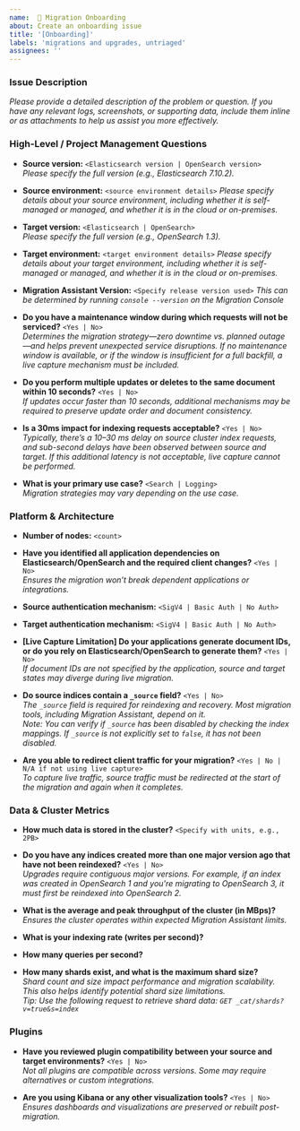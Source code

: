 ```yaml
---
name:  🔧 Migration Onboarding
about: Create an onboarding issue
title: '[Onboarding]'
labels: 'migrations and upgrades, untriaged'
assignees: ''
---
```


### Issue Description
_Please provide a detailed description of the problem or question. If you have any relevant logs, screenshots, or supporting data, include them inline or as attachments to help us assist you more effectively._

### High-Level / Project Management Questions

- **Source version:** `<Elasticsearch version | OpenSearch version>`  
  *Please specify the full version (e.g., Elasticsearch 7.10.2).*

- **Source environment:** `<source environment details>`
  *Please specify details about your source environment, including whether it is self-managed or managed, and whether it is in the cloud or on-premises.*

- **Target version:** `<Elasticsearch | OpenSearch>`  
  *Please specify the full version (e.g., OpenSearch 1.3).*

- **Target environment:** `<target environment details>`
  *Please specify details about your target environment, including whether it is self-managed or managed, and whether it is in the cloud or on-premises.*

- **Migration Assistant Version:** `<Specify release version used>`
  *This can be determined by running `console --version` on the Migration Console*

- **Do you have a maintenance window during which requests will not be serviced?** `<Yes | No>`  
  *Determines the migration strategy—zero downtime vs. planned outage—and helps prevent unexpected service disruptions. If no maintenance window is available, or if the window is insufficient for a full backfill, a live capture mechanism must be included.*

- **Do you perform multiple updates or deletes to the same document within 10 seconds?** `<Yes | No>`  
  *If updates occur faster than 10 seconds, additional mechanisms may be required to preserve update order and document consistency.*

- **Is a 30ms impact for indexing requests acceptable?** `<Yes | No>`  
  *Typically, there’s a 10–30 ms delay on source cluster index requests, and sub-second delays have been observed between source and target. If this additional latency is not acceptable, live capture cannot be performed.*

- **What is your primary use case?** `<Search | Logging>`  
  *Migration strategies may vary depending on the use case.*

### Platform & Architecture

- **Number of nodes:** `<count>`

- **Have you identified all application dependencies on Elasticsearch/OpenSearch and the required client changes?** `<Yes | No>`  
  *Ensures the migration won’t break dependent applications or integrations.*

- **Source authentication mechanism:** `<SigV4 | Basic Auth | No Auth>`  
- **Target authentication mechanism:** `<SigV4 | Basic Auth | No Auth>`

- **[Live Capture Limitation] Do your applications generate document IDs, or do you rely on Elasticsearch/OpenSearch to generate them?** `<Yes | No>`  
  *If document IDs are not specified by the application, source and target states may diverge during live migration.*

- **Do source indices contain a `_source` field?** `<Yes | No>`  
  *The `_source` field is required for reindexing and recovery. Most migration tools, including Migration Assistant, depend on it.*  
  _Note: You can verify if `_source` has been disabled by checking the index mappings. If `_source` is not explicitly set to `false`, it has not been disabled._

- **Are you able to redirect client traffic for your migration?** `<Yes | No | N/A if not using live capture>`  
  *To capture live traffic, source traffic must be redirected at the start of the migration and again when it completes.*

### Data & Cluster Metrics

- **How much data is stored in the cluster?** `<Specify with units, e.g., 2PB>`

- **Do you have any indices created more than one major version ago that have not been reindexed?** `<Yes | No>`  
  *Upgrades require contiguous major versions. For example, if an index was created in OpenSearch 1 and you're migrating to OpenSearch 3, it must first be reindexed into OpenSearch 2.*

- **What is the average and peak throughput of the cluster (in MBps)?**  
  *Ensures the cluster operates within expected Migration Assistant limits.*

- **What is your indexing rate (writes per second)?**  
- **How many queries per second?**  
- **How many shards exist, and what is the maximum shard size?**  
  *Shard count and size impact performance and migration scalability. This also helps identify potential shard size limitations.*  
  _Tip: Use the following request to retrieve shard data: `GET _cat/shards?v=true&s=index`_

### Plugins

- **Have you reviewed plugin compatibility between your source and target environments?** `<Yes | No>`  
  *Not all plugins are compatible across versions. Some may require alternatives or custom integrations.*

- **Are you using Kibana or any other visualization tools?** `<Yes | No>`  
  *Ensures dashboards and visualizations are preserved or rebuilt post-migration.*
